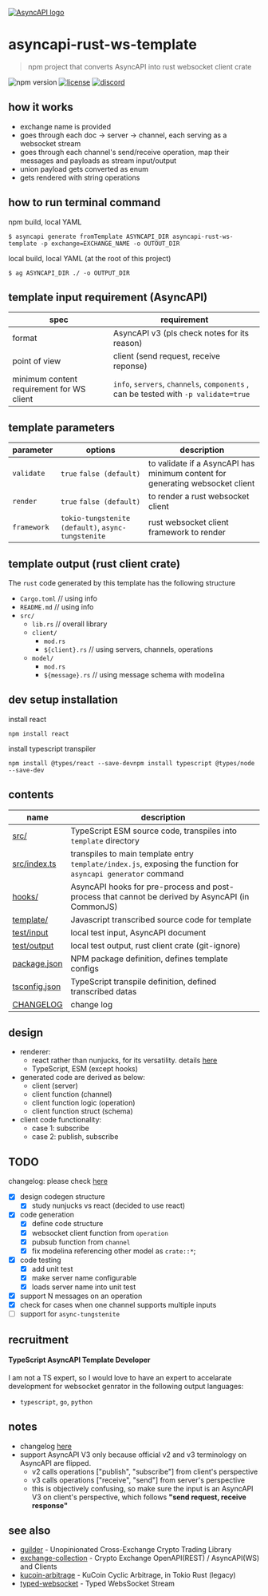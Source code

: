 [![AsyncAPI logo](./assets/logo_banner.png)](https://www.asyncapi.com)

# asyncapi-rust-ws-template
> npm project that converts AsyncAPI into rust websocket client crate 

![npm version](https://img.shields.io/npm/v/asyncapi-rust-ws-template.svg)
[![license](https://img.shields.io/github/license/kanekoshoyu/exchange-collection)](https://github.com/kanekoshoyu/exchange-collection/blob/master/LICENSE)
[![discord](https://img.shields.io/discord/1153997271294283827)](https://discord.gg/q3j5MYdwnm)

## how it works
- exchange name is provided
- goes through each doc -> server -> channel, each serving as a websocket stream
- goes through each channel's send/receive operation, map their messages and payloads as stream input/output
- union payload gets converted as enum
- gets rendered with string operations

## how to run terminal command
npm build, local YAML
```
$ asyncapi generate fromTemplate ASYNCAPI_DIR asyncapi-rust-ws-template -p exchange=EXCHANGE_NAME -o OUTOUT_DIR
```
local build, local YAML (at the root of this project)
```
$ ag ASYNCAPI_DIR ./ -o OUTPUT_DIR 
```

## template input requirement (AsyncAPI)
| spec                                      | requirement                                                                         |
| ----------------------------------------- | ----------------------------------------------------------------------------------- |
| format                                    | AsyncAPI v3 (pls check notes for its reason)                                        |
| point of view                             | client (send request, receive reponse)                                              |
| minimum content requirement for WS client | `info`, `servers`, `channels`, `components` , can be tested with `-p validate=true` |


## template parameters
| parameter   | options                                            | description                                                                   |
| ----------- | -------------------------------------------------- | ----------------------------------------------------------------------------- |
| `validate`  | `true` `false (default)`                           | to validate if a AsyncAPI has minimum content for generating websocket client |
| `render`    | `true` `false (default)`                           | to render a rust websocket client                                             |
| `framework` | `tokio-tungstenite (default)`, `async-tungstenite` | rust websocket client framework to render                                     |



## template output (rust client crate)
The `rust` code generated by this template has the following structure
- `Cargo.toml` // using info
- `README.md` // using info
- `src/`
  - `lib.rs` // overall library
  - `client/`
    - `mod.rs`
    - `${client}.rs` // using servers, channels, operations
  - `model/`
    - `mod.rs`
    - `${message}.rs` // using message schema with modelina


## dev setup installation
install react
```
npm install react
```
install typescript transpiler
```
npm install @types/react --save-devnpm install typescript @types/node --save-dev
```
## contents
| name                            | description                                                                                                   |
| ------------------------------- | ------------------------------------------------------------------------------------------------------------- |
| [src/](/src/)                   | TypeScript ESM source code, transpiles into `template` directory                                              |
| [src/index.ts](/src/index.ts)   | transpiles to main template entry `template/index.js`, exposing the function for `asyncapi generator` command |
| [hooks/](/hooks/after.js)       | AsyncAPI hooks for pre-process and post-process that cannot be derived by AsyncAPI (in CommonJS)              |
| [template/](/template/)         | Javascript transcribed source code for template                                                               |
| [test/input](/test/)            | local test input, AsyncAPI document                                                                           |
| [test/output](/test/)           | local test output, rust client crate (git-ignore)                                                             |
| [package.json](/package.json)   | NPM package definition, defines template configs                                                              |
| [tsconfig.json](/tsconfig.json) | TypeScript transpile definition, defined transcribed datas                                                    |
| [CHANGELOG](/CHANGELOG.md)      | change log                                                                                                    |

## design
- renderer: 
  - react rather than nunjucks, for its versatility. details [here](https://www.asyncapi.com/docs/tools/generator/file-templates)
  - TypeScript, ESM (except hooks)
- generated code are derived as below:
  - client (server)
  - client function (channel)
  - client function logic (operation)
  - client function struct (schema)
- client code functionality:
  - case 1: subscribe
  - case 2: publish, subscribe

## TODO
changelog: please check [here](./CHANGELOG.md)
- [x] design codegen structure
  - [x] study nunjucks vs react (decided to use react)
- [x] code generation
  - [x] define code structure
  - [x] websocket client function from `operation`
  - [x] pubsub function from `channel`
  - [x] fix modelina referencing other model as `crate::*`;
- [x] code testing
  - [x] add unit test
  - [x] make server name configurable 
  - [x] loads server name into unit test
- [x] support N messages on an operation 
- [x] check for cases when one channel supports multiple inputs 
- [ ] support for `async-tungstenite` 

## recruitment
#### TypeScript AsyncAPI Template Developer
I am not a TS expert, so I would love to have an expert to accelarate development for websocket genrator in the following output languages:
- `typescript`, `go`, `python`  

## notes
- changelog [here](./CHANGELOG.md)
- support AsyncAPI V3 only because official v2 and v3 terminology on AsyncAPI are flipped. 
  - v2 calls operations ["publish", "subscribe"] from client's perspective
  - v3 calls operations ["receive", "send"] from server's perspective
  - this is objectively confusing, so make sure the input is an AsyncAPI V3 on client's perspective, which follows **"send request, receive response"**

## see also
- [guilder](https://github.com/kanekoshoyu/guilder) - Unopinionated Cross-Exchange Crypto Trading Library
- [exchange-collection](https://github.com/kanekoshoyu/exchange-collection) - Crypto Exchange OpenAPI(REST) / AsyncAPI(WS) and Clients
- [kucoin-arbitrage](https://github.com/kanekoshoyu/kucoin_arbitrage) - KuCoin Cyclic Arbitrage, in Tokio Rust (legacy)
- [typed-websocket](https://github.com/kanekoshoyu/typed-websocket) - Typed WebsSocket Stream
